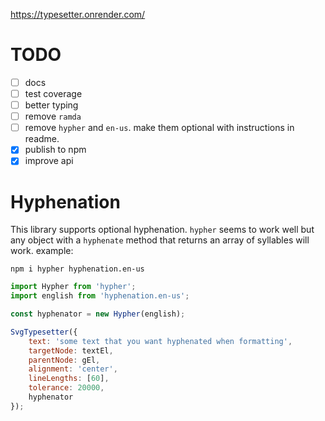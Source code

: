 https://typesetter.onrender.com/

# TODO

- [ ] docs
- [ ] test coverage
- [ ] better typing
- [ ] remove `ramda`
- [ ] remove `hypher` and `en-us`. make them optional with instructions in readme.
- [x] publish to npm
- [x] improve api

# Hyphenation

This library supports optional hyphenation. `hypher` seems to work well but any object with a `hyphenate` method that returns an array of syllables will work. example:

`npm i hypher hyphenation.en-us`

```js
import Hypher from 'hypher';
import english from 'hyphenation.en-us';

const hyphenator = new Hypher(english);

SvgTypesetter({
	text: 'some text that you want hyphenated when formatting',
	targetNode: textEl,
	parentNode: gEl,
	alignment: 'center',
	lineLengths: [60],
	tolerance: 20000,
	hyphenator
});
```
